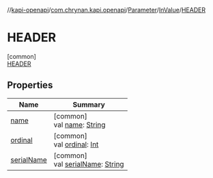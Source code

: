 //[kapi-openapi](../../../../../index.md)/[com.chrynan.kapi.openapi](../../../index.md)/[Parameter](../../index.md)/[InValue](../index.md)/[HEADER](index.md)

# HEADER

[common]\
[HEADER](index.md)

## Properties

| Name | Summary |
|---|---|
| [name](../-c-o-o-k-i-e/index.md#-372974862%2FProperties%2F-245161012) | [common]<br>val [name](../-c-o-o-k-i-e/index.md#-372974862%2FProperties%2F-245161012): [String](https://kotlinlang.org/api/latest/jvm/stdlib/kotlin/-string/index.html) |
| [ordinal](../-c-o-o-k-i-e/index.md#-739389684%2FProperties%2F-245161012) | [common]<br>val [ordinal](../-c-o-o-k-i-e/index.md#-739389684%2FProperties%2F-245161012): [Int](https://kotlinlang.org/api/latest/jvm/stdlib/kotlin/-int/index.html) |
| [serialName](../serial-name.md) | [common]<br>val [serialName](../serial-name.md): [String](https://kotlinlang.org/api/latest/jvm/stdlib/kotlin/-string/index.html) |
